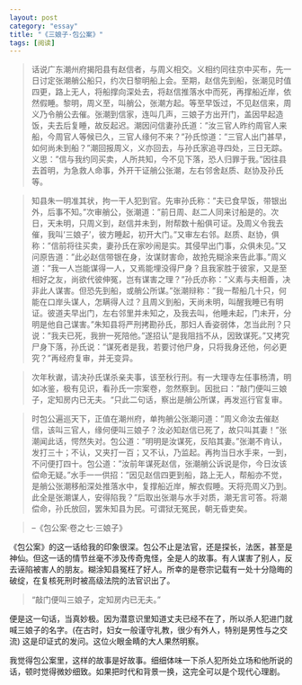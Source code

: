 ```yaml
---
layout: post   
category: "essay"   
title: "《三娘子·包公案》"   
tags: [阅读]   
---
```


>话说广东潮州府揭阳县有赵信者，与周义相交。义相约同往京中买布，先一日讨定张潮艄公船只，约次日黎明船上会。至期，赵信先到船，张潮见时值四更，路上无人，将船撑向深处去，将赵信推落水中而死，再撑船近岸，依然假睡。黎明，周义至，叫艄公，张潮方起。等至早饭过，不见赵信来，周义乃令艄公去催。张潮到信家，连叫几声，三娘子方出开门，盖因早起造饭，夫去后复睡，故反起迟。潮因问信妻孙氏道：”汝三官人昨约周官人来船，今周官人等候已久，三官人缘何不来？”孙氏惊道：”三官人出门甚早，如何尚未到船？”潮回报周义，义亦回去，与孙氏家追寻四处，三日无踪。义思：”信与我约同买卖，人所共知，今不见下落，恐人归罪于我。”因往县去首明，为急救人命事，外开干证艄公张潮，左右邻舍赵质、赵协及孙氏等。

>知县朱一明准其状，拘一干人犯到官。先审孙氏称：”夫已食早饭，带银出外，后事不知。”次审艄公，张潮道：”前日周、赵二人同来讨船是的。次日，天未明，只周义到，赵信并未到，附帮数十船俱可证。及周义令我去催，我叫’三娘子’，彼方睡起，初开大门。”又审左右邻。赵质、赵协，俱称：”信前将往买卖，妻孙氏在家吵闹是实。其侵早出门事，众俱未见。”又问原告道：”此必赵信带银在身，汝谋财害命，故抢先糊涂来告此事。”周义道：”我一人岂能谋得一人，又焉能埋没得尸身？且我家胜于彼家，又是至相好之友，尚欲代彼伸冤，岂有谋害之理？”孙氏亦称：”义素与夫相善，决非此人谋害。但恐先到船，或艄公所谋。”张潮辩称：”我一帮船几十只，何能在口岸头谋人，怎瞒得人过？且周义到船，天尚未明，叫醒我睡已有明证。彼道夫早出门，左右邻里并未知之，及我去叫，他睡未起，门未开，分明是他自己谋害。”朱知县将严刑拷勘孙氏，那妇人香姿弱体，怎当此刑？只说：”我夫已死，我拚一死陪他。”遂招认”是我阻挡不从，因致谋死。”又拷究尸身下落，孙氏说：”谋死者是我，若要讨他尸身，只将我身还他，何必更究？”再经府复审，并无变异。

>次年秋谳，请决孙氏谋杀亲夫事，该至秋行刑。有一大理寺左任事杨清，明如冰鉴，极有见识，看孙氏一宗案卷，忽然察到。因批曰：”敲门便叫三娘子，定知房内已无夫。“只此二句话，察出是艄公所谋，再发巡行官复审。

>时包公遍巡天下，正值在潮州府，单拘艄公张潮问道：”周义命汝去催赵信，该叫三官人，缘何便叫三娘子？汝必知赵信已死了，故只叫其妻！”张潮闻此话，愕然失对。包公道：”明明是汝谋死，反陷其妻。”张潮不肯认，发打三十；不认，又夹打一百；又不认，乃监起。再拘当日水手来，一到，不问便打四十。包公道：”汝前年谋死赵信，张潮艄公诉说是你，今日汝该偿命无疑。”水手一一供招：”因见赵信四更到船，路上无人，帮船亦不觉，是艄公张潮移船深处推落水中，复撑船近岸，解衣假睡。天将亮周义乃到。此全是张潮谋人，安得陷我？”后取出张潮与水手对质，潮无言可答。将潮偿命，孙氏放回，罢朱知县为民。可谓狱无冤民，朝无昏吏矣。

>–《包公案·卷之七·三娘子》

《包公案》的这一话给我的印象很深。包公不止是法官，还是探长，法医，甚至是神仙。但这一话的情节丝毫不涉及传奇鬼怪，全是人的故事。有人谋害了别人，反去诬陷被害人的朋友。糊涂知县冤枉了好人。所幸的是卷宗记载有一处十分隐晦的破绽，在复核死刑时被高级法院的法官识出了。

>“敲门便叫三娘子，定知房内已无夫。”

便是这一句话，当真妙极。因为潜意识里知道丈夫已经不在了，所以杀人犯进门就喊三娘子的名字。(在古时，妇女一般谨守礼教，很少有外人，特别是男性与之交流) 这是印证式的发问。这位火眼金睛的大人果然明察。

我觉得包公案里，这样的故事是好故事。细细体味一下杀人犯所处立场和他所说的话，顿时觉得微妙细致。如果把时代和背景一换，这完全可以是个现代心理剧。
